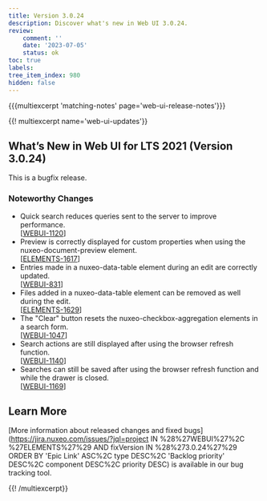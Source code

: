 ```yaml
---
title: Version 3.0.24
description: Discover what's new in Web UI 3.0.24.
review:
    comment: ''
    date: '2023-07-05'
    status: ok
toc: true
labels:
tree_item_index: 980
hidden: false
---
```


{{{multiexcerpt 'matching-notes' page='web-ui-release-notes'}}}

{{! multiexcerpt name='web-ui-updates'}}
## What’s New in Web UI for LTS 2021 (Version 3.0.24)

This is a bugfix release.

### Noteworthy Changes

- Quick search reduces queries sent to the server to improve performance.<br/>[[WEBUI-1120](https://jira.nuxeo.com/browse/WEBUI-1120)]
- Preview is correctly displayed for custom properties when using the nuxeo-document-preview element.<br/>[[ELEMENTS-1617](https://jira.nuxeo.com/browse/ELEMENTS-1617)]
- Entries made in a nuxeo-data-table element during an edit are correctly updated.<br/>[[WEBUI-831](https://jira.nuxeo.com/browse/WEBUI-831)]
- Files added in a nuxeo-data-table element can be removed as well during the edit.<br/>[[ELEMENTS-1629](https://jira.nuxeo.com/browse/ELEMENTS-1629)]
- The "Clear" button resets the nuxeo-checkbox-aggregation elements in a search form.<br/>[[WEBUI-1047](https://jira.nuxeo.com/browse/WEBUI-1047)]
- Search actions are still displayed after using the browser refresh function.<br/>[[WEBUI-1140](https://jira.nuxeo.com/browse/WEBUI-1140)]
- Searches can still be saved after using the browser refresh function and while the drawer is closed.<br/>[[WEBUI-1169](https://jira.nuxeo.com/browse/WEBUI-1169)]


## Learn More

[More information about released changes and fixed bugs](https://jira.nuxeo.com/issues/?jql=project IN %28%27WEBUI%27%2C %27ELEMENTS%27%29 AND fixVersion IN %28%273.0.24%27%29 ORDER BY 'Epic Link' ASC%2C type DESC%2C  'Backlog priority' DESC%2C component DESC%2C priority DESC) is available in our bug tracking tool.


{{! /multiexcerpt}}
